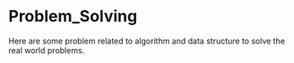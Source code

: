 # Problem_Solving
Here are some problem related to algorithm and data structure to solve the real world problems.
